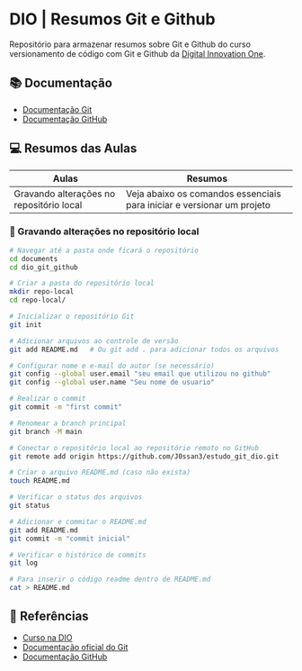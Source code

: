 # DIO | Resumos Git e Github

Repositório para armazenar resumos sobre Git e Github do curso versionamento de código com Git e Github da [Digital Innovation One](https://www.dio.me/).

## 📚 Documentação
- [Documentação Git](https://git-scm.com/docs/git/pt_BR)
- [Documentação GitHub](https://docs.github.com/)

## 💻 Resumos das Aulas

| Aulas                                     | Resumos                                                                 |
|-------------------------------------------|-------------------------------------------------------------------------|
| Gravando alterações no repositório local | Veja abaixo os comandos essenciais para iniciar e versionar um projeto |

### 🔸 Gravando alterações no repositório local

```bash
# Navegar até a pasta onde ficará o repositório
cd documents
cd dio_git_github

# Criar a pasta do repositório local
mkdir repo-local
cd repo-local/

# Inicializar o repositório Git
git init

# Adicionar arquivos ao controle de versão
git add README.md   # Ou git add . para adicionar todos os arquivos

# Configurar nome e e-mail do autor (se necessário)
git config --global user.email "seu email que utilizou no github"
git config --global user.name "Seu nome de usuario"

# Realizar o commit
git commit -m "first commit"

# Renomear a branch principal
git branch -M main

# Conectar o repositório local ao repositório remoto no GitHub
git remote add origin https://github.com/J0ssan3/estudo_git_dio.git

# Criar o arquivo README.md (caso não exista)
touch README.md

# Verificar o status dos arquivos
git status

# Adicionar e commitar o README.md
git add README.md
git commit -m "commit inicial"

# Verificar o histórico de commits
git log

# Para inserir o código readme dentro de README.md
cat > README.md
```

## 🔎 Referências

- [Curso na DIO](https://www.dio.me/)
- [Documentação oficial do Git](https://git-scm.com/docs/git/pt_BR)
- [Documentação GitHub](https://docs.github.com/)
